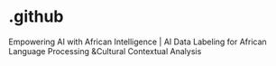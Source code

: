 # .github
Empowering AI with African Intelligence | AI Data Labeling for African Language Processing &amp;Cultural Contextual Analysis
